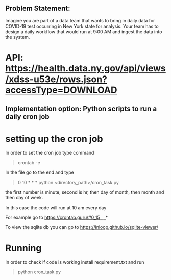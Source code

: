 ## Problem Statement:
  Imagine you are part of a data team that wants to bring in daily data for COVID-19
  test occurring in New York state for analysis. Your team has to design a daily
  workflow that would run at 9:00 AM and ingest the data into the system.

# API: https://health.data.ny.gov/api/views/xdss-u53e/rows.json?accessType=DOWNLOAD



## Implementation option:  Python scripts to run a daily cron job

# setting up the cron job

In order to set the cron job type command

> crontab -e

In the file go to the end and type

> 0 10 * * * python <directory_path>/cron_task.py

the first number is minute, second is hr, then day of month, then month and then day of week. 

In this case the code will run at 10 am every day

For example go to https://crontab.guru/#0_15_*_*_*

To view the sqlite db you can go to https://inloop.github.io/sqlite-viewer/

# Running

In order to check if code is working install requirement.txt and run
> python cron_task.py

